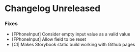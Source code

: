 # Changelog Unreleased

### Fixes

- [FPhoneInput] Consider empty input value as a valid value 
- [FPhoneInput] Allow field to be reset
- [CI] Makes Storybook static build working with Github pages